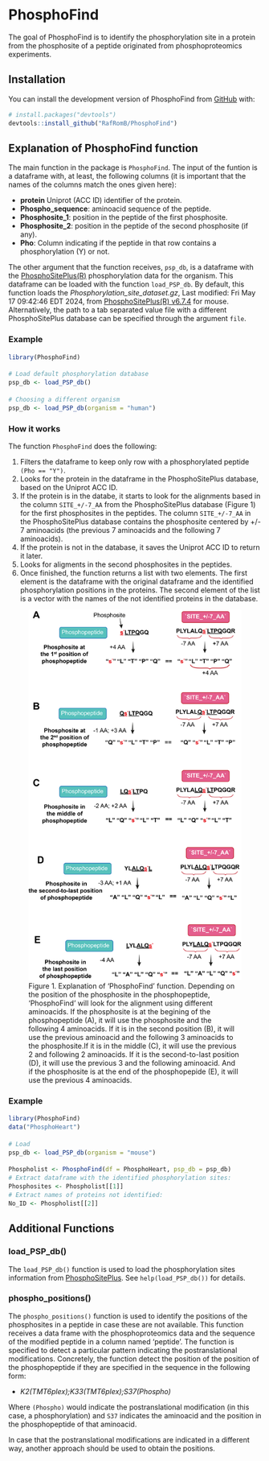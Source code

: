 
<!-- README.md is generated from README.Rmd. Please edit that file -->

# PhosphoFind

<!-- badges: start -->
<!-- badges: end -->

The goal of PhosphoFind is to identify the phosphorylation site in a
protein from the phosphosite of a peptide originated from
phosphoproteomics experiments.

## Installation

You can install the development version of PhosphoFind from
[GitHub](https://github.com/RafRomB/PhosphoFind) with:

``` r
# install.packages("devtools")
devtools::install_github("RafRomB/PhosphoFind")
```

## Explanation of PhosphoFind function

The main function in the package is `PhosphoFind`. The input of the
funtion is a dataframe with, at least, the following columns (it is
important that the names of the columns match the ones given here):

- **protein** Uniprot (ACC ID) identifier of the protein.
- **Phospho_sequence**: aminoacid sequence of the peptide.
- **Phosphosite_1**: position in the peptide of the first phosphosite.
- **Phosphosite_2**: position in the peptide of the second phosphosite
  (if any).
- **Pho**: Column indicating if the peptide in that row contains a
  phosphorylation (Y) or not.

The other argument that the function receives, `psp_db`, is a dataframe
with the [PhosphoSitePlus(R)](https://www.phosphosite.org/)
phosphorylation data for the organism. This dataframe can be loaded with
the function `load_PSP_db`. By default, this function loads the
*Phosphorylation_site_dataset.gz*, Last modified: Fri May 17 09:42:46
EDT 2024, from [PhosphoSitePlus(R)
v6.7.4](https://www.phosphosite.org/staticDownloads) for mouse.
Alternatively, the path to a tab separated value file with a different
PhosphoSitePlus database can be specified through the argument `file`.

### Example

``` r
library(PhosphoFind)

# Load default phosphorylation database
psp_db <- load_PSP_db()

# Choosing a different organism
psp_db <- load_PSP_db(organism = "human")
```

### How it works

The function `PhosphoFind` does the following:

1.  Filters the dataframe to keep only row with a phosphorylated peptide
    `(Pho == "Y")`.
2.  Looks for the protein in the dataframe in the PhosphoSitePlus
    database, based on the Uniprot ACC ID.
3.  If the protein is in the databe, it starts to look for the
    alignments based in the column `SITE_+/-7_AA` from the
    PhosphoSitePlus database (Figure 1) for the first phosphosites in
    the peptides. The column `SITE_+/-7_AA` in the PhosphoSitePlus
    database contains the phosphosite centered by +/- 7 aminoacids (the
    previous 7 aminoacids and the following 7 aminoacids).
4.  If the protein is not in the database, it saves the Uniprot ACC ID
    to return it later.
5.  Looks for aligments in the second phosphosites in the peptides.
6.  Once finished, the function returns a list with two elements. The
    first element is the dataframe with the original dataframe and the
    identified phosphorylation positions in the proteins. The second
    element of the list is a vector with the names of the not identified
    proteins in the database.

<figure>
<img src="man/figures/PhosphoSite.png"
alt="Figure 1. Explanation of ‘PhosphoFind’ function. Depending on the position of the phosphosite in the phosphopeptide, ‘PhosphoFind’ will look for the alignment using different aminoacids. If the phosphosite is at the begining of the phosphopeptide (A), it will use the phosphosite and the following 4 aminoacids. If it is in the second position (B), it will use the previous aminoacid and the following 3 aminoacids to the phosphosite.If it is in the middle (C), it will use the previous 2 and following 2 aminoacids. If it is the second-to-last position (D), it will use the previous 3 and the following aminoacid. And if the phosphosite is at the end of the phosphopepide (E), it will use the previous 4 aminoacids." />
<figcaption aria-hidden="true">Figure 1. Explanation of ‘PhosphoFind’
function. Depending on the position of the phosphosite in the
phosphopeptide, ‘PhosphoFind’ will look for the alignment using
different aminoacids. If the phosphosite is at the begining of the
phosphopeptide (A), it will use the phosphosite and the following 4
aminoacids. If it is in the second position (B), it will use the
previous aminoacid and the following 3 aminoacids to the phosphosite.If
it is in the middle (C), it will use the previous 2 and following 2
aminoacids. If it is the second-to-last position (D), it will use the
previous 3 and the following aminoacid. And if the phosphosite is at the
end of the phosphopepide (E), it will use the previous 4
aminoacids.</figcaption>
</figure>

### Example

``` r
library(PhosphoFind)
data("PhosphoHeart")

# Load 
psp_db <- load_PSP_db(organism = "mouse")

Phospholist <- PhosphoFind(df = PhosphoHeart, psp_db = psp_db)
# Extract dataframe with the identified phosphorylation sites:
Phosphosites <- Phospholist[[1]]
# Extract names of proteins not identified:
No_ID <- Phospholist[[2]]
```

## Additional Functions

### load_PSP_db()

The `load_PSP_db()` function is used to load the phosphorylation sites
information from [PhosphoSitePlus](https://www.phosphosite.org). See
`help(load_PSP_db())` for details.

### phospho_positions()

The `phospho_positions()` function is used to identify the positions of
the phosphosites in a peptide in case these are not available. This
function receives a data frame with the phosphoproteomics data and the
sequence of the modified peptide in a column named ‘peptide’. The
function is specified to detect a particular pattern indicating the
postranslational modifications. Concretely, the function detect the
position of the position of the phosphopeptide if they are specified in
the sequence in the following form:

- *K2(TMT6plex);K33(TMT6plex);S37(Phospho)*

Where `(Phospho)` would indicate the postranslational modification (in
this case, a phosphorylation) and `S37` indicates the aminoacid and the
position in the phosphopeptide of that aminoacid.

In case that the postranslational modifications are indicated in a
different way, another approach should be used to obtain the positions.
